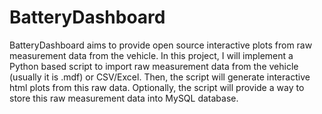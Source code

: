 # BatteryDashboard
BatteryDashboard aims to provide open source interactive plots from raw measurement data from the vehicle.
In this project, I will implement a Python based script to import raw measurement data from the vehicle (usually it is .mdf) or CSV/Excel. Then, the script will generate interactive html plots from this raw data.
Optionally, the script will provide a way to store this raw measurement data into MySQL database.
